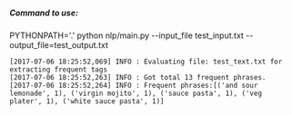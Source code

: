 ##### Command to use:

PYTHONPATH='.' python nlp/main.py --input_file test_input.txt --output_file=test_output.txt

```
[2017-07-06 18:25:52,069] INFO : Evaluating file: test_text.txt for extracting frequent tags
[2017-07-06 18:25:52,263] INFO : Got total 13 frequent phrases.
[2017-07-06 18:25:52,264] INFO : Frequent phrases:[('and sour lemonade', 1), ('virgin mojito', 1), ('sauce pasta', 1), ('veg plater', 1), ('white sauce pasta', 1)]
```

